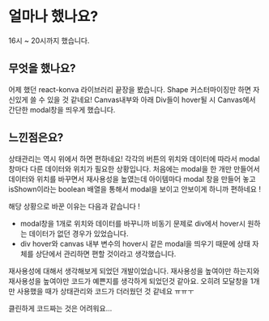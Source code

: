 # 얼마나 했나요?

 16시 ~ 20시까지 했습니다.

## 무엇을 했나요?

 어제 했던 react-konva 라이브러리 끝장을 봤습니다. Shape 커스터마이징만 하면 자신있게 쓸 수 있을 것 같네요!
 Canvas내부와 아래 Div들이 hover될 시 Canvas에서 간단한 modal창을 띄우게 했습니다.

## 느낀점은요?

 상태관리는 역시 위에서 하면 편하네요! 각각의 버튼의 위치와 데이터에 따라서 modal창마다 다른 데이터와 위치가 필요한 상황입니다. 처음에는 modal을 한 개만 만들어서 데이터와 위치를 바꾸면서 재사용성을 높였는데 아이템마다 modal 창을 만들어 놓고 isShown이라는 boolean 배열을 통해서 modal을 보이고 안보이게 하니까 편하네요 !

 해당 상황으로 바꾼 이유는 다음과 같습니다 !

- modal창을 1개로 위치와 데이터를 바꾸니까 비동기 문제로 div에서 hover시 원하는 데이터가 없던 경우가 있었습니다.
- div hover와 canvas 내부 변수의 hover시 같은 modal을 띄우기 때문에 상태 자체를 상단에서 관리하면 편할 것이라고 생각했습니다.

 재사용성에 대해서 생각해보게 되었던 개발이었습니다. 재사용성을 높여야만 하는지와 재사용성을 높여야만 코드가 예쁜지를 생각하게 되었던것 같아요. 오히려 모달창을 1개만 사용했을 때가 상태관리와 코드가 더러웠던 것 같네요 ㅠㅠㅜ

 클린하게 코드짜는 것은 어려워요...
